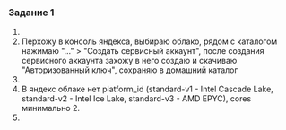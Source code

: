 ### Задание 1

1. 
2. Перхожу в консоль яндекса, выбираю облако, рядом с каталогом нажимаю "..." > "Создать сервисный аккаунт", после создания сервисного аккаунта захожу в него создаю и скачиваю "Авторизованный ключ", сохраняю в домашний каталог
3. 
4. В яндекс облаке нет platform_id (standard-v1 - Intel Cascade Lake, standard-v2 - Intel Ice Lake, standard-v3 - AMD EPYC), cores минимально 2.
5. 

